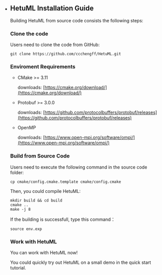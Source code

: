 - ## HetuML Installation Guide

  Building HetuML from source code consists the following steps:

  ### Clone the code

  Users need to clone the code from GitHub:

  ```
  git clone https://github.com/ccchengff/HetuML.git
  ```

  ### Enviroment Requirements

  - CMake >= 3.11

    downloads:  [https://cmake.org/download/](https://cmake.org/download/)
  - Protobuf >= 3.0.0

    downloads: [https://github.com/protocolbuffers/protobuf/releases](https://github.com/protocolbuffers/protobuf/releases)
  - OpenMP

    downloads: [https://www.open-mpi.org/software/ompi/](https://www.open-mpi.org/software/ompi/)

  ### Build from Source Code

  Users need to execute the following command in the source code folder:

  ```
  cp cmake/config.cmake.template cmake/config.cmake
  ```

  Then, you could compile HetuML:

  ```
  mkdir build && cd build
  cmake ..
  make -j 8
  ```

  If the building is successfull, type this command：

  ```
  source env.exp
  ```

  ### Work with HetuML

  You can work with HetuML now! 

  You could quickly try out HetuML on a small demo in the quick start tutorial. 